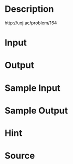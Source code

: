 
# Description

<div class="content"><p>http://uoj.ac/problem/164</p>
<p></p></div>

# Input

<div class="content"></div>

# Output

<div class="content"></div>

# Sample Input

<div class="content"><span class="sampledata"></span></div>

# Sample Output

<div class="content"><span class="sampledata"></span></div>

# Hint

<div class="content"><p></p></div>

# Source

<div class="content"><p><a href="problemset.php?search="></a></p></div>

